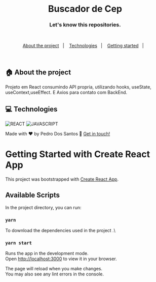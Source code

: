 <h1 align="center">
Buscador de Cep
</h1>


<h3 align="center">
  Let's know this repositories.
</h3>

<br>

<p align="center">
  <a href="#house-about-the-project">About the project</a>&nbsp;&nbsp;&nbsp;|&nbsp;&nbsp;&nbsp;
  <a href="#computer-technologies">Technologies</a>&nbsp;&nbsp;&nbsp;|&nbsp;&nbsp;&nbsp;
  <a href="#construction_worker-installation">Getting started</a>&nbsp;&nbsp;&nbsp;|&nbsp;&nbsp;&nbsp;
</p>

<br>


## :house: About the project
 Projeto em React consumindo API propria, utilizando hooks, useState, useContext,useEffect. E Axios para contato com BackEnd.
<br>

## :computer: Technologies

![REACT](https://img.shields.io/badge/React-20232A?style=for-the-badge&logo=react&logoColor=61DAFB)
![JAVASCRIPT](https://img.shields.io/badge/JavaScript-323330?style=for-the-badge&logo=javascript&logoColor=F7DF1E)

Made with ♥ by Pedro Dos Santos :wave: [Get in touch!](https://www.linkedin.com/in/pedro-lucas-dos-santos/)

# Getting Started with Create React App

This project was bootstrapped with [Create React App](https://github.com/facebook/create-react-app).

## Available Scripts

In the project directory, you can run:

### `yarn`

To download the dependencies used in the project .\


### `yarn start`

Runs the app in the development mode.\
Open [http://localhost:3000](http://localhost:3000) to view it in your browser.

The page will reload when you make changes.\
You may also see any lint errors in the console.
